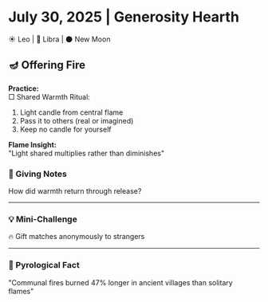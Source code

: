 # July 30, 2025 | Generosity Hearth  
☀️ Leo | 🌙 Libra | 🌑 New Moon  

## 🪔 Offering Fire  

**Practice:**  
□ Shared Warmth Ritual:  
1. Light candle from central flame  
2. Pass it to others (real or imagined)  
3. Keep no candle for yourself  

**Flame Insight:**  
"Light shared multiplies rather than diminishes"  

### 📝 Giving Notes  
How did warmth return through release?  
_______________________

### 💡 Mini-Challenge  
🔥 Gift matches anonymously to strangers  
_______________________

### 💫 Pyrological Fact  
"Communal fires burned 47% longer in ancient villages than solitary flames" 